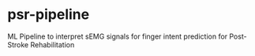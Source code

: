 # psr-pipeline
ML Pipeline to interpret sEMG signals for finger intent prediction for Post-Stroke Rehabilitation
